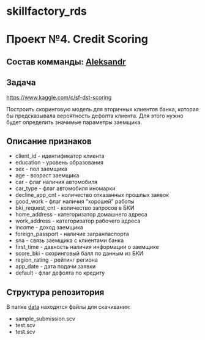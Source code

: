 # skillfactory_rds
Проект №4. Credit Scoring
========================

Состав комманды: [Aleksandr ](https://www.kaggle.com/aleksandrbychkov)
------------
Задача
-----------
https://www.kaggle.com/c/sf-dst-scoring

Построить скоринговую модель для вторичных клиентов банка, которая бы предсказывала вероятность дефолта клиента. Для этого нужно будет определить значимые параметры заемщика.

Описание признаков
------------------------
* client_id - идентификатор клиента
* education - уровень образования
* sex - пол заемщика
* age - возраст заемщика
* car - флаг наличия автомобиля
* car_type - флаг автомобиля иномарки
* decline_app_cnt - количество отказанных прошлых заявок
* good_work - флаг наличия “хорошей” работы
* bki_request_cnt - количество запросов в БКИ
* home_address - категоризатор домашнего адреса
* work_address - категоризатор рабочего адреса
* income - доход заемщика
* foreign_passport - наличие загранпаспорта
* sna - связь заемщика с клиентами банка
* first_time - давность наличия информации о заемщике
* score_bki - скоринговый балл по данным из БКИ
* region_rating - рейтинг региона
* app_date - дата подачи заявки
* default - флаг дефолта по кредиту


Структура репозитория
-----------------
В папке [data](https://github.com/Polinia/skillfactory_rds/tree/main/module_4/data) находятся файлы для скачивания:

* sample_submission.scv
* test.scv
* test.scv
